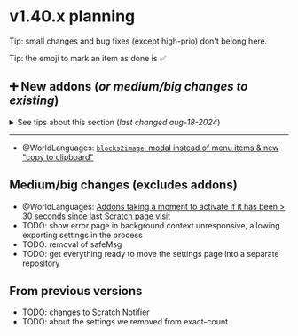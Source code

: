 # v1.40.x planning

Tip: small changes and bug fixes (except high-prio) don't belong here.

Tip: the emoji to mark an item as done is ✅

## ➕ New addons (*or medium/big changes to existing*)

<details><summary>See tips about this section (<i>last changed aug-18-2024</i>)</summary>
Tips:
  
- No more than 2 PRs assigned to the same contributor.
- No more than 2 PRs by the same author.
</details>

<hr>

- @WorldLanguages: [`blocks2image`: modal instead of menu items & new "copy to clipboard"](https://github.com/ScratchAddons/ScratchAddons/pull/6830)

## Medium/big changes (excludes addons)

- @WorldLanguages: [Addons taking a moment to activate if it has been > 30 seconds since last Scratch page visit](https://github.com/ScratchAddons/ScratchAddons/issues/7449)
- TODO: show error page in background context unresponsive, allowing exporting settings in the process
- TODO: removal of safeMsg
- TODO: get everything ready to move the settings page into a separate repository

## From previous versions

- TODO: changes to Scratch Notifier
- TODO: about the settings we removed from exact-count
